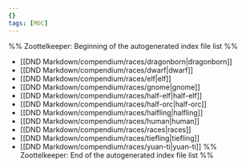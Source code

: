 ```yaml
---
{}
tags: [MOC]
---
```

%% Zoottelkeeper: Beginning of the autogenerated index file list  %%
-  [[DND Markdown/compendium/races/dragonborn|dragonborn]]
-  [[DND Markdown/compendium/races/dwarf|dwarf]]
-  [[DND Markdown/compendium/races/elf|elf]]
-  [[DND Markdown/compendium/races/gnome|gnome]]
-  [[DND Markdown/compendium/races/half-elf|half-elf]]
-  [[DND Markdown/compendium/races/half-orc|half-orc]]
-  [[DND Markdown/compendium/races/halfling|halfling]]
-  [[DND Markdown/compendium/races/human|human]]
-  [[DND Markdown/compendium/races/races|races]]
-  [[DND Markdown/compendium/races/tiefling|tiefling]]
-  [[DND Markdown/compendium/races/yuan-ti|yuan-ti]]
%% Zoottelkeeper: End of the autogenerated index file list  %%
